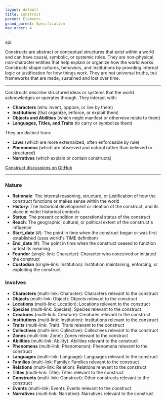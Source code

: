 ```yaml
---
layout: default
title: Construct
parent: Elements
grand_parent: Specification
nav_order: 4
---
```

<span class="material-symbols-outlined">api</span>


Constructs are abstract or conceptual structures that exist within a world and can have causal, symbolic, or systemic roles.
They are non-physical, non-character entities that help explain or organize how the world works. Constructs shape cultures, behaviors, and institutions by providing internal logic or justification for how things work. They are not universal truths, but frameworks that are made, sustained and lost over time.

--- 
  
Constructs describe structured ideas or systems that the world acknowledges or operates through. They interact with:

- **Characters** (who invent, oppose, or live by them)
- **Institutions** (that organize, enforce, or exploit them)
- **Objects and Abilities** (which might manifest or otherwise relate to them)
- **Languages, Titles, and Traits** (to carry or symbolize them)

They are distinct from:

- **Laws** (which are more externalized, often enforceable by rule)
- **Phenomena** (which are observed and natural rather than believed or structured)
- **Narratives** (which explain or contain constructs)

[Construct discussions on GitHub](https://github.com/OnlyWorlds/OnlyWorlds/discussions/categories/construct)

---
### Nature
- **Rationale**: The internal reasoning, structure, or justification of how the construct functions or makes sense within the world
- **History**: The historical development or ideation of the construct, and its place in wider historical contexts
- **Status**: The present condition or operational status of the construct
- **Reach**: The geographic, cultural, or political extent of the construct's influence
- **Start_date** (#): The point in time when the construct began or was first established (uses world's TIME definition)
- **End_date** (#): The point in time when the construct ceased to function or lost its meaning
- **Founder** (single-link: Character): Character who conceived or initiated the construct
- **Custodian** (single-link: Institution): Institution maintaining, enforcing, or exploiting the construct

### Involves
- **Characters** (multi-link: Character): Characters relevant to the construct
- **Objects** (multi-link: Object): Objects relevant to the construct
- **Locations** (multi-link: Location): Locations relevant to the construct
- **Species** (multi-link: Species): Species relevant to the construct
- **Creatures** (multi-link: Creature): Creatures relevant to the construct
- **Institutions** (multi-link: Institution): Institutions relevant to the construct
- **Traits** (multi-link: Trait): Traits relevant to the construct
- **Collectives** (multi-link: Collective): Collectives relevant to the construct
- **Zones** (multi-link: Zone): Zones relevant to the construct
- **Abilities** (multi-link: Ability): Abilities relevant to the construct
- **Phenomena** (multi-link: Phenomenon): Phenomena relevant to the construct
- **Languages** (multi-link: Language): Languages relevant to the construct
- **Families** (multi-link: Family): Families relevant to the construct
- **Relations** (multi-link: Relation): Relations relevant to the construct
- **Titles** (multi-link: Title): Titles relevant to the construct
- **Constructs** (multi-link: Construct): Other constructs relevant to the construct
- **Events** (multi-link: Event): Events relevant to the construct
- **Narratives** (multi-link: Narrative): Narratives relevant to the construct

